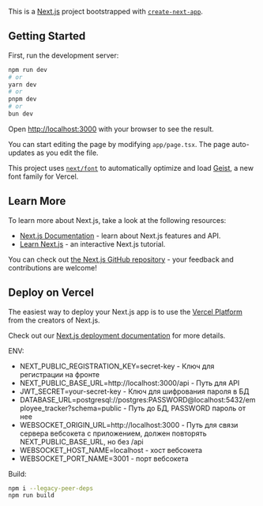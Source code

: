 This is a [Next.js](https://nextjs.org) project bootstrapped with [`create-next-app`](https://nextjs.org/docs/app/api-reference/cli/create-next-app).

## Getting Started

First, run the development server:

```bash
npm run dev
# or
yarn dev
# or
pnpm dev
# or
bun dev
```

Open [http://localhost:3000](http://localhost:3000) with your browser to see the result.

You can start editing the page by modifying `app/page.tsx`. The page auto-updates as you edit the file.

This project uses [`next/font`](https://nextjs.org/docs/app/building-your-application/optimizing/fonts) to automatically optimize and load [Geist](https://vercel.com/font), a new font family for Vercel.

## Learn More

To learn more about Next.js, take a look at the following resources:

- [Next.js Documentation](https://nextjs.org/docs) - learn about Next.js features and API.
- [Learn Next.js](https://nextjs.org/learn) - an interactive Next.js tutorial.

You can check out [the Next.js GitHub repository](https://github.com/vercel/next.js) - your feedback and contributions are welcome!

## Deploy on Vercel

The easiest way to deploy your Next.js app is to use the [Vercel Platform](https://vercel.com/new?utm_medium=default-template&filter=next.js&utm_source=create-next-app&utm_campaign=create-next-app-readme) from the creators of Next.js.

Check out our [Next.js deployment documentation](https://nextjs.org/docs/app/building-your-application/deploying) for more details.

ENV:
- NEXT_PUBLIC_REGISTRATION_KEY=secret-key - Ключ для регистрации на фронте
- NEXT_PUBLIC_BASE_URL=http://localhost:3000/api - Путь для API
- JWT_SECRET=your-secret-key - Ключ для шифрования пароля в БД
- DATABASE_URL=postgresql://postgres:PASSWORD@localhost:5432/employee_tracker?schema=public - Путь до БД, PASSWORD пароль от нее
- WEBSOCKET_ORIGIN_URL=http://localhost:3000 - Путь для связи сервера вебсокета с приложением, должен повторять NEXT_PUBLIC_BASE_URL, но без /api
- WEBSOCKET_HOST_NAME=localhost - хост вебсокета
- WEBSOCKET_PORT_NAME=3001 - порт вебсокета

Build:

```bash
npm i --legacy-peer-deps
npm run build
```
